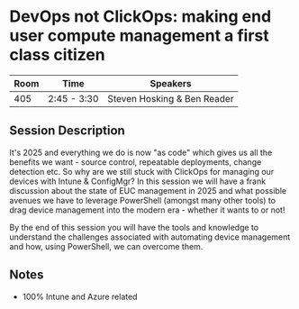 # DevOps not ClickOps: making end user compute management a first class citizen

| Room | Time | Speakers |
|------|------|---------|
| 405 | 2:45 - 3:30 | Steven Hosking & Ben Reader |

## Session Description

It's 2025 and everything we do is now "as code" which gives us all the benefits we want - source control, repeatable deployments, change detection etc. So why are we still stuck with ClickOps for managing our devices with Intune & ConfigMgr? In this session we will have a frank discussion about the state of EUC management in 2025 and what possible avenues we have to leverage PowerShell (amongst many other tools) to drag device management into the modern era - whether it wants to or not!

By the end of this session you will have the tools and knowledge to understand the challenges associated with automating device management and how, using PowerShell, we can overcome them.

## Notes

- 100% Intune and Azure related
